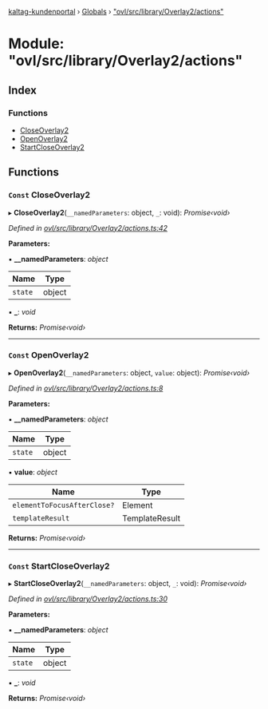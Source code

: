 [kaltag-kundenportal](../README.md) › [Globals](../globals.md) › ["ovl/src/library/Overlay2/actions"](_ovl_src_library_overlay2_actions_.md)

# Module: "ovl/src/library/Overlay2/actions"

## Index

### Functions

* [CloseOverlay2](_ovl_src_library_overlay2_actions_.md#const-closeoverlay2)
* [OpenOverlay2](_ovl_src_library_overlay2_actions_.md#const-openoverlay2)
* [StartCloseOverlay2](_ovl_src_library_overlay2_actions_.md#const-startcloseoverlay2)

## Functions

### `Const` CloseOverlay2

▸ **CloseOverlay2**(`__namedParameters`: object, `_`: void): *Promise‹void›*

*Defined in [ovl/src/library/Overlay2/actions.ts:42](https://github.com/fopsdev/ovl/blob/d5eec59/ovl/src/library/Overlay2/actions.ts#L42)*

**Parameters:**

▪ **__namedParameters**: *object*

Name | Type |
------ | ------ |
`state` | object |

▪ **_**: *void*

**Returns:** *Promise‹void›*

___

### `Const` OpenOverlay2

▸ **OpenOverlay2**(`__namedParameters`: object, `value`: object): *Promise‹void›*

*Defined in [ovl/src/library/Overlay2/actions.ts:8](https://github.com/fopsdev/ovl/blob/d5eec59/ovl/src/library/Overlay2/actions.ts#L8)*

**Parameters:**

▪ **__namedParameters**: *object*

Name | Type |
------ | ------ |
`state` | object |

▪ **value**: *object*

Name | Type |
------ | ------ |
`elementToFocusAfterClose?` | Element |
`templateResult` | TemplateResult |

**Returns:** *Promise‹void›*

___

### `Const` StartCloseOverlay2

▸ **StartCloseOverlay2**(`__namedParameters`: object, `_`: void): *Promise‹void›*

*Defined in [ovl/src/library/Overlay2/actions.ts:30](https://github.com/fopsdev/ovl/blob/d5eec59/ovl/src/library/Overlay2/actions.ts#L30)*

**Parameters:**

▪ **__namedParameters**: *object*

Name | Type |
------ | ------ |
`state` | object |

▪ **_**: *void*

**Returns:** *Promise‹void›*
